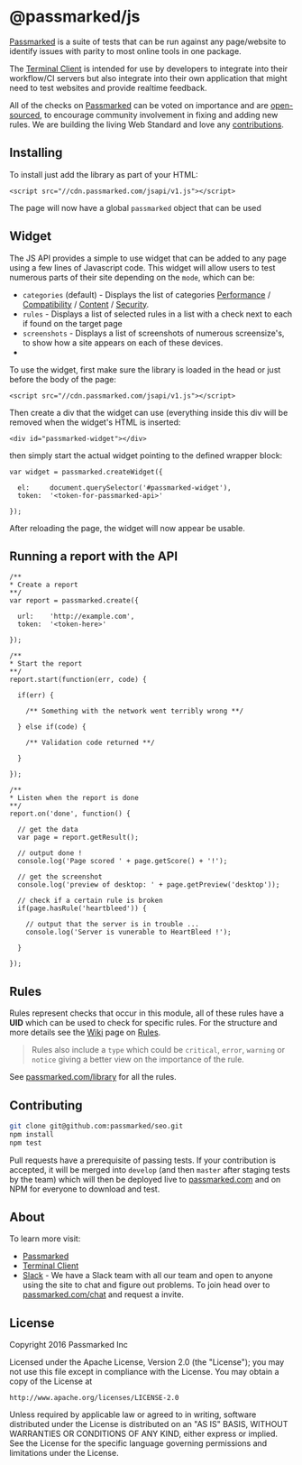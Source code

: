 # @passmarked/js

[Passmarked](http://passmarked.com) is a suite of tests that can be run against any page/website to identify issues with parity to most online tools in one package.

The [Terminal Client](http://npmjs.org/package/passmarked) is intended for use by developers to integrate into their workflow/CI servers but also integrate into their own application that might need to test websites and provide realtime feedback.

All of the checks on [Passmarked](http://passmarked.com) can be voted on importance and are [open-sourced](http://github.com/passmarked/suite), to encourage community involvement in fixing and adding new rules. We are building the living Web Standard and love any [contributions](#contributing).

## Installing

To install just add the library as part of your HTML:

```
<script src="//cdn.passmarked.com/jsapi/v1.js"></script>
```

The page will now have a global `passmarked` object that can be used

## Widget

The JS API provides a simple to use widget that can be added to any page using a few lines of Javascript code. This widget will allow users to test numerous parts of their site depending on the `mode`, which can be:

* `categories` (default) - Displays the list of categories [Performance](https://passmarked.com/library/performance) / [Compatibility](https://passmarked.com/library/compatibility) / [Content](https://passmarked.com/library/content) / [Security](https://passmarked.com/library/security).
* `rules` - Displays a list of selected rules in a list with a check next to each if found on the target page
* `screenshots` - Displays a list of screenshots of numerous screensize's, to show how a site appears on each of these devices.
* 

To use the widget, first make sure the library is loaded in the head or just before the body of the page:

```
<script src="//cdn.passmarked.com/jsapi/v1.js"></script>
```

Then create a div that the widget can use (everything inside this div will be removed when the widget's HTML is inserted:

```
<div id="passmarked-widget"></div>
```

then simply start the actual widget pointing to the defined wrapper block:

```
var widget = passmarked.createWidget({

  el:     document.querySelector('#passmarked-widget'),
  token:  '<token-for-passmarked-api>'

});
```

After reloading the page, the widget will now appear be usable.

## Running a report with the API

```
/**
* Create a report
**/
var report = passmarked.create({

  url:    'http://example.com',
  token:  '<token-here>'

});

/**
* Start the report
**/
report.start(function(err, code) {

  if(err) {
  
    /** Something with the network went terribly wrong **/
  
  } else if(code) {
  
    /** Validation code returned **/
    
  }

});

/**
* Listen when the report is done
**/
report.on('done', function() {

  // get the data
  var page = report.getResult();
  
  // output done !
  console.log('Page scored ' + page.getScore() + '!');
  
  // get the screenshot
  console.log('preview of desktop: ' + page.getPreview('desktop'));
  
  // check if a certain rule is broken
  if(page.hasRule('heartbleed')) {
  
    // output that the server is in trouble ...
    console.log('Server is vunerable to HeartBleed !');
  
  }

});
```

## Rules

Rules represent checks that occur in this module, all of these rules have a **UID** which can be used to check for specific rules. For the structure and more details see the [Wiki](https://github.com/passmarked/passmarked/wiki) page on [Rules](https://github.com/passmarked/passmarked/wiki/Create).

> Rules also include a `type` which could be `critical`, `error`, `warning` or `notice` giving a better view on the importance of the rule.

See [passmarked.com/library](https://passmarked.com/library) for all the rules.

## Contributing

```bash
git clone git@github.com:passmarked/seo.git
npm install
npm test
```

Pull requests have a prerequisite of passing tests. If your contribution is accepted, it will be merged into `develop` (and then `master` after staging tests by the team) which will then be deployed live to [passmarked.com](http://passmarked.com) and on NPM for everyone to download and test.

## About

To learn more visit:

* [Passmarked](http://passmarked.com)
* [Terminal Client](https://www.npmjs.com/package/passmarked)
* [Slack](http://passmarked.com/chat) - We have a Slack team with all our team and open to anyone using the site to chat and figure out problems. To join head over to [passmarked.com/chat](http://passmarked.com/chat) and request a invite.

## License

Copyright 2016 Passmarked Inc

Licensed under the Apache License, Version 2.0 (the "License");
you may not use this file except in compliance with the License.
You may obtain a copy of the License at

    http://www.apache.org/licenses/LICENSE-2.0

Unless required by applicable law or agreed to in writing, software
distributed under the License is distributed on an "AS IS" BASIS,
WITHOUT WARRANTIES OR CONDITIONS OF ANY KIND, either express or implied.
See the License for the specific language governing permissions and
limitations under the License.
